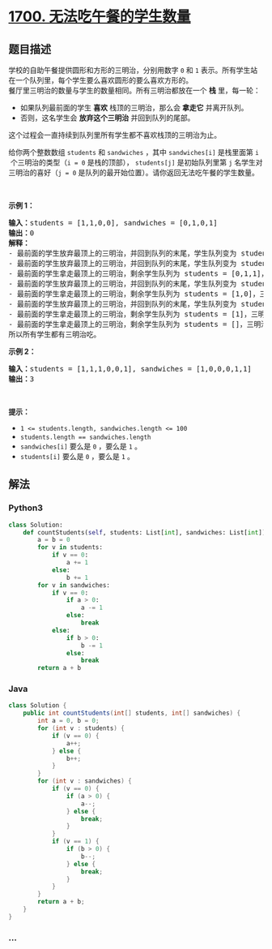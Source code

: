 # [1700. 无法吃午餐的学生数量](https://leetcode-cn.com/problems/number-of-students-unable-to-eat-lunch)



## 题目描述

<!-- 这里写题目描述 -->

<p>学校的自助午餐提供圆形和方形的三明治，分别用数字 <code>0</code> 和 <code>1</code> 表示。所有学生站在一个队列里，每个学生要么喜欢圆形的要么喜欢方形的。<br>
餐厅里三明治的数量与学生的数量相同。所有三明治都放在一个 <strong>栈</strong> 里，每一轮：</p>

<ul>
	<li>如果队列最前面的学生 <strong>喜欢</strong> 栈顶的三明治，那么会 <strong>拿走它</strong> 并离开队列。</li>
	<li>否则，这名学生会 <strong>放弃这个三明治</strong> 并回到队列的尾部。</li>
</ul>

<p>这个过程会一直持续到队列里所有学生都不喜欢栈顶的三明治为止。</p>

<p>给你两个整数数组 <code>students</code> 和 <code>sandwiches</code> ，其中 <code>sandwiches[i]</code> 是栈里面第 <code>i<sup>​​​​​​</sup></code> 个三明治的类型（<code>i = 0</code> 是栈的顶部）， <code>students[j]</code> 是初始队列里第 <code>j<sup>​​​​​​</sup></code> 名学生对三明治的喜好（<code>j = 0</code> 是队列的最开始位置）。请你返回无法吃午餐的学生数量。</p>

<p> </p>

<p><strong>示例 1：</strong></p>

<pre><b>输入：</b>students = [1,1,0,0], sandwiches = [0,1,0,1]
<b>输出：</b>0<strong> 
解释：</strong>
- 最前面的学生放弃最顶上的三明治，并回到队列的末尾，学生队列变为 students = [1,0,0,1]。
- 最前面的学生放弃最顶上的三明治，并回到队列的末尾，学生队列变为 students = [0,0,1,1]。
- 最前面的学生拿走最顶上的三明治，剩余学生队列为 students = [0,1,1]，三明治栈为 sandwiches = [1,0,1]。
- 最前面的学生放弃最顶上的三明治，并回到队列的末尾，学生队列变为 students = [1,1,0]。
- 最前面的学生拿走最顶上的三明治，剩余学生队列为 students = [1,0]，三明治栈为 sandwiches = [0,1]。
- 最前面的学生放弃最顶上的三明治，并回到队列的末尾，学生队列变为 students = [0,1]。
- 最前面的学生拿走最顶上的三明治，剩余学生队列为 students = [1]，三明治栈为 sandwiches = [1]。
- 最前面的学生拿走最顶上的三明治，剩余学生队列为 students = []，三明治栈为 sandwiches = []。
所以所有学生都有三明治吃。
</pre>

<p><strong>示例 2：</strong></p>

<pre><b>输入：</b>students = [1,1,1,0,0,1], sandwiches = [1,0,0,0,1,1]
<b>输出：</b>3
</pre>

<p> </p>

<p><strong>提示：</strong></p>

<ul>
	<li><code>1 &lt;= students.length, sandwiches.length &lt;= 100</code></li>
	<li><code>students.length == sandwiches.length</code></li>
	<li><code>sandwiches[i]</code> 要么是 <code>0</code> ，要么是 <code>1</code> 。</li>
	<li><code>students[i]</code> 要么是 <code>0</code> ，要么是 <code>1</code> 。</li>
</ul>


## 解法

<!-- 这里可写通用的实现逻辑 -->

<!-- tabs:start -->

### **Python3**

<!-- 这里可写当前语言的特殊实现逻辑 -->

```python
class Solution:
    def countStudents(self, students: List[int], sandwiches: List[int]) -> int:
        a = b = 0
        for v in students:
            if v == 0:
                a += 1
            else:
                b += 1
        for v in sandwiches:
            if v == 0:
                if a > 0:
                    a -= 1
                else:
                    break
            else:
                if b > 0:
                    b -= 1
                else:
                    break
        return a + b
```

### **Java**

<!-- 这里可写当前语言的特殊实现逻辑 -->

```java
class Solution {
    public int countStudents(int[] students, int[] sandwiches) {
        int a = 0, b = 0;
        for (int v : students) {
            if (v == 0) {
                a++;
            } else {
                b++;
            }
        }
        for (int v : sandwiches) {
            if (v == 0) {
                if (a > 0) {
                    a--;
                } else {
                    break;
                }
            }
            if (v == 1) {
                if (b > 0) {
                    b--;
                } else {
                    break;
                }
            }
        }
        return a + b;
    }
}
```

### **...**

```

```

<!-- tabs:end -->
